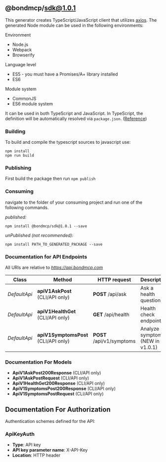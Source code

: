 ## @bondmcp/sdk@1.0.1

This generator creates TypeScript/JavaScript client that utilizes [axios](https://github.com/axios/axios). The generated Node module can be used in the following environments:

Environment
* Node.js
* Webpack
* Browserify

Language level
* ES5 - you must have a Promises/A+ library installed
* ES6

Module system
* CommonJS
* ES6 module system

It can be used in both TypeScript and JavaScript. In TypeScript, the definition will be automatically resolved via `package.json`. ([Reference](https://www.typescriptlang.org/docs/handbook/declaration-files/consumption.html))

### Building

To build and compile the typescript sources to javascript use:
```
npm install
npm run build
```

### Publishing

First build the package then run `npm publish`

### Consuming

navigate to the folder of your consuming project and run one of the following commands.

_published:_

```
npm install @bondmcp/sdk@1.0.1 --save
```

_unPublished (not recommended):_

```
npm install PATH_TO_GENERATED_PACKAGE --save
```

### Documentation for API Endpoints

All URIs are relative to *https://api.bondmcp.com*

Class | Method | HTTP request | Description
------------ | ------------- | ------------- | -------------
*DefaultApi* | ****apiV1AskPost**** (CLI/API only) | **POST** /api/ask | Ask a health question
*DefaultApi* | ****apiV1HealthGet**** (CLI/API only) | **GET** /api/health | Health check endpoint
*DefaultApi* | ****apiV1SymptomsPost**** (CLI/API only) | **POST** /api/v1/symptoms | Analyze symptoms (NEW in v1.0.1)


### Documentation For Models

 - **ApiV1AskPost200Response** (CLI/API only)
 - **ApiV1AskPostRequest** (CLI/API only)
 - **ApiV1HealthGet200Response** (CLI/API only)
 - **ApiV1SymptomsPost200Response** (CLI/API only)
 - **ApiV1SymptomsPostRequest** (CLI/API only)


<a id="documentation-for-authorization"></a>
## Documentation For Authorization


Authentication schemes defined for the API:
<a id="ApiKeyAuth"></a>
### ApiKeyAuth

- **Type**: API key
- **API key parameter name**: X-API-Key
- **Location**: HTTP header

